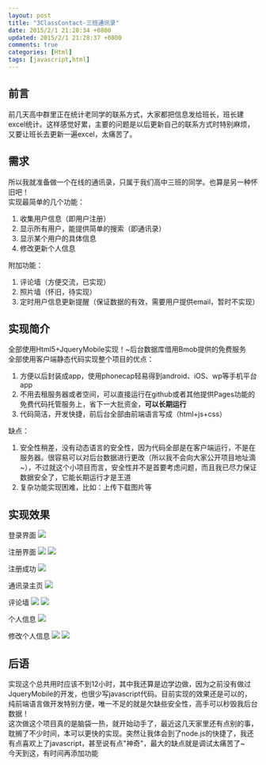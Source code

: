```yaml
---
layout: post
title: "3ClassContact-三班通讯录"
date: 2015/2/1 21:28:34 +0800 
updated: 2015/2/1 21:28:37 +0800 
comments: true
categories: [Html]
tags: [javascript,html]
---
```


## 前言
前几天高中群里正在统计老同学的联系方式，大家都把信息发给班长，班长建excel统计。这样感觉好累，主要的问题是以后更新自己的联系方式时特别麻烦，又要让班长去更新一遍excel，太痛苦了。  

## 需求
所以我就准备做一个在线的通讯录，只属于我们高中三班的同学。也算是另一种怀旧吧！  
实现最简单的几个功能：  
1. 收集用户信息（即用户注册）  
2. 显示所有用户，能提供简单的搜索（即通讯录）  
3. 显示某个用户的具体信息  
4. 修改更新个人信息  

附加功能：  
1. 评论墙（方便交流，已实现）  
2. 照片墙（怀旧，待实现）  
3. 定时用户信息更新提醒（保证数据的有效，需要用户提供email，暂时不实现）

## 实现简介
全部使用Html5+JqueryMobile实现！~后台数据库借用Bmob提供的免费服务  
全部使用客户端静态代码实现整个项目的优点：  
1. 方便以后封装成app，使用phonecap轻易得到android、iOS、wp等手机平台app  
2. 不用去租服务器或者空间，可以直接运行在github或者其他提供Pages功能的免费代码托管服务上，省下一大批资金，**可以长期运行**  
3. 代码简洁，开发快捷，前后台全部由前端语言写成（html+js+css）

缺点：  
1. 安全性稍差，没有动态语言的安全性，因为代码全部是在客户端运行，不是在服务器。很容易可以对后台数据进行更改（所以我不会向大家公开项目地址滴~），不过就这个小项目而言，安全性并不是首要考虑问题，而且我已尽力保证数据安全了，它能长期运行才是王道  
2. 复杂功能实现困难，比如：上传下载图片等

## 实现效果
登录界面
![](/images/3class_contact/Screenshot_2015-01-31-23-22-32.png)  

注册界面
![](/images/3class_contact/Screenshot_2015-01-31-23-24-15.png) 
![](/images/3class_contact/Screenshot_2015-01-31-23-24-25.png)

注册成功
![](/images/3class_contact/Screenshot_2015-01-31-23-24-42.png) 

通讯录主页
![](/images/3class_contact/Screenshot_2015-01-31-23-24-58.png) 

评论墙
![](/images/3class_contact/Screenshot_2015-01-31-23-25-43.png) 
![](/images/3class_contact/Screenshot_2015-01-31-23-25-54.png) 

个人信息
![](/images/3class_contact/Screenshot_2015-01-31-23-28-21.png) 

修改个人信息
![](/images/3class_contact/Screenshot_2015-01-31-23-28-42.png) 
![](/images/3class_contact/Screenshot_2015-01-31-23-28-52.png)

## 后语
实现这个总共用时应该不到12小时，其中我还算是边学边做，因为之前没有做过JqueryMobile的开发，也很少写javascript代码。目前实现的效果还是可以的，纯前端语言做开发特别方便，唯一不足的就是欠缺些安全性，高手可以秒毁我后台数据！  
这次做这个项目真的是脑袋一热，就开始动手了，最近这几天家里还有点别的事，耽搁了不少时间，本可以更快的实现。突然让我体会到了node.js的快捷了，我还有点喜欢上了javascript，甚至说有点"神奇"，最大的缺点就是调试太痛苦了~  
今天到这，有时间再添加功能
